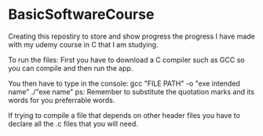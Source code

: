 # BasicSoftwareCourse
Creating this repostiry to store and show progress the progress I have made with my udemy course in C that I am studying.

To run the files:
First you have to download a C compiler such as GCC so you can compile and then run the app.

You then have to type in the console:
gcc "FILE PATH" -o "exe intended name"
./"exe name"
ps: Remember to substitute the quotation marks and its words for you preferrable words.

If trying to compile a file that depends on other header files you have to declare all the .c files that you will need.
